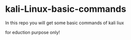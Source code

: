 # kali-Linux-basic-commands
In this repo you will get some basic commands of kali liux


for eduction purpose only!
